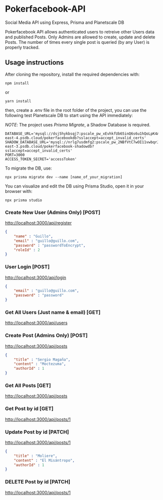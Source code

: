 # Pokerfacebook-API
Social Media API using Express, Prisma and Planetscale DB

Pokerfacebook API allows authenticated users to retreive other Users data and published Posts. Only Admins are allowed to create, update and delete Posts. 
The number of times every single post is queried (by any User) is properly tracked.


## Usage instructions

After cloning the repository, install the required dependencies with: 

```console
npm install
```
or 

```console
yarn install
```

then, create a .env file in the root folder of the project, you can use the following test Planetscale DB to start using the API immediately:

*NOTE*: The project uses *Prisma Migrate*, a Shadow Database is required.

```env
DATABASE_URL='mysql://dsj5hykbsqj7:pscale_pw_xEvhkfUb65inQ6s6u1hQoLpK4ACVXn3ulWlPn68T9EA@602226y6l5ii.us-east-4.psdb.cloud/pokerfacebookdb?sslaccept=accept_invalid_certs'
SHADOW_DATABASE_URL='mysql://nrlg7usdmfg2:pscale_pw_2NBfVtC7wOI11vwbqrJcYhyKeiwk8b6lVKB7YOOPBgI@x3te3iypw2mo.us-east-3.psdb.cloud/pokerfacebook-shadowdb?sslaccept=accept_invalid_certs'
PORT=3000
ACCESS_TOKEN_SECRET='accessToken'
```

To migrate the DB, use: 

```console
npx prisma migrate dev --name [name_of_your_migration]  
```

You can visualize and edit the DB using Prisma Studio, open it in your browser with:
```console
npx prisma studio
```

### Create New User (Admins Only)  [POST]
[http://localhost:3000/api/register](http://localhost:3000/api/register)
```json
{
	"name" : "Guillo",
	"email" : "guillo@guillo.com",
	"password" : "passwordToEncrypt",
	"roleId" : 2
}
```

### User Login  [POST] 
[http://localhost:3000/api/login](http://localhost:3000/api/login)
```json
{
	"email" : "guillo@guillo.com",
	"password" : "password"
}
```

### Get All Users (Just name & email)  [GET]
[http://localhost:3000/api/users](http://localhost:3000/api/users)


### Create Post (Admins Only)  [POST]
[http://localhost:3000/api/posts](http://localhost:3000/api/posts)
```json
{
	"title" : "Sergio Magaña",
	"content" : "Moctezuma",
	"authorId" : 1
}
```

### Get All Posts  [GET]
[http://localhost:3000/api/posts](http://localhost:3000/api/posts)

### Get Post by id  [GET]
[http://localhost:3000/api/posts/1](http://localhost:3000/api/posts/1)

### Update Post by id  [PATCH]
[http://localhost:3000/api/posts/1](http://localhost:3000/api/posts/1)

```json
{
	"title" : "Moliere",
	"content" : "El Misántropo",
	"authorId" : 1
}
```


### DELETE Post by id  [PATCH]
[http://localhost:3000/api/posts/1](http://localhost:3000/api/posts/1)
